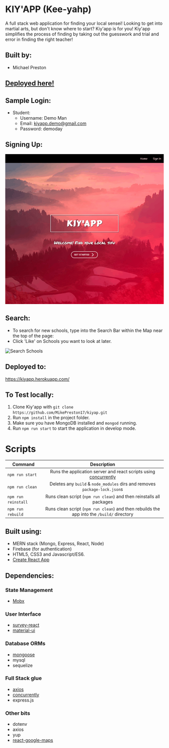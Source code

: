 # KIY'APP (Kee-yahp)

A full stack web application for finding your local sensei!  Looking to get into martial arts, but don't know where to start?  Kiy'app is for you!  Kiy'app simplifies the process of finding by taking out the guesswork and trial and error in finding the right teacher!

## Built by:
* Michael Preston

## [Deployed here!](https://kiyapp.herokuapp.com/)

## Sample Login:

* Student:
  * Username: Demo Man
  * Email: kiyapp.demo@gmail.com
  * Password: demoday

## Signing Up:

![SignUp](https://github.com/MikePreston17/kiyap/blob/master/screenies/Kiyap-Sign-Up.gif)

## Search:

* To search for new schools, type into the Search Bar within the Map near the top of the page:
* Click 'Like' on Schools you want to look at later.

![Search Schools](https://github.com/MikePreston17/kiyap/blob/master/screenies/Kiyap-Search-Schools.gif)

## Deployed to:
https://kiyapp.herokuapp.com/

## To Test locally:
1. Clone Kiy'app with `git clone https://github.com/MikePreston17/kiyap.git`
2. Run `npm install` in the project folder.
3. Make sure you have MongoDB installed and `mongod` running.
4. Run `npm run start` to start the application in develop mode.

# Scripts
| Command | Description|
| --------|:----------:|
| `npm run start` | Runs the application server and react scripts using [concurrently](https://www.npmjs.com/package/concurrently)|
| `npm run clean` | Deletes any `build` & `node_modules` dirs and removes `package-lock.json`s |
| `npm run reinstall` | Runs clean script (`npm run clean`) and then reinstalls all packages |
| `npm run rebuild` | Runs clean script (`npm run clean`) and then rebuilds the app into the `/build/` directory |

## Built using:
* MERN stack (Mongo, Express, React, Node)
* Firebase (for authentication)
* HTML5, CSS3 and Javascript/ES6.
* [Create React App](https://www.npmjs.com/package/create-react-app)

## Dependencies:

### State Management
* [Mobx](https://www.npmjs.com/package/mobx)

### User Interface
* [survey-react](https://www.npmjs.com/package/survey-react)
* [material-ui](https://www.npmjs.com/package/material-ui)

### Database ORMs
* [mongoose](https://www.npmjs.com/search?q=mongoose) 
* mysql
* sequelize

### Full Stack glue
* [axios](https://www.npmjs.com/package/axios)
* [concurrently](https://www.npmjs.com/package/concurrently)
* express.js

### Other bits
* dotenv
* axios
* yup
* [react-google-maps](https://www.npmjs.com/package/react-google-maps)
